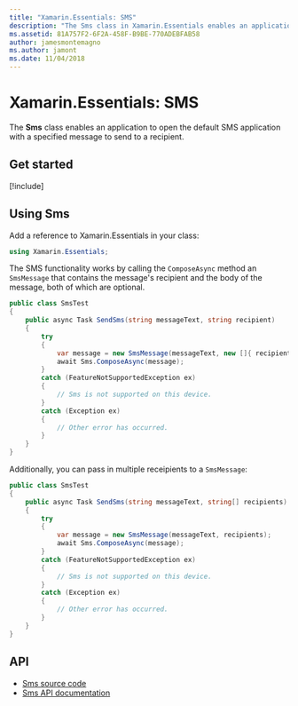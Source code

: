 ```yaml
---
title: "Xamarin.Essentials: SMS"
description: "The Sms class in Xamarin.Essentials enables an application to open the default SMS application with a specified message to send to a recipient."
ms.assetid: 81A757F2-6F2A-458F-B9BE-770ADEBFAB58
author: jamesmontemagno
ms.author: jamont
ms.date: 11/04/2018
---
```


# Xamarin.Essentials: SMS

The **Sms** class enables an application to open the default SMS application with a specified message to send to a recipient.

## Get started

[!include[](~/essentials/includes/get-started.md)]

## Using Sms

Add a reference to Xamarin.Essentials in your class:

```csharp
using Xamarin.Essentials;
```

The SMS functionality works by calling the `ComposeAsync` method an `SmsMessage` that contains the message's recipient and the body of the message, both of which are optional.

```csharp
public class SmsTest
{
    public async Task SendSms(string messageText, string recipient)
    {
        try
        {
            var message = new SmsMessage(messageText, new []{ recipient });
            await Sms.ComposeAsync(message);
        }
        catch (FeatureNotSupportedException ex)
        {
            // Sms is not supported on this device.
        }
        catch (Exception ex)
        {
            // Other error has occurred.
        }
    }
}
```

Additionally, you can pass in multiple receipients to a `SmsMessage`:

```csharp
public class SmsTest
{
    public async Task SendSms(string messageText, string[] recipients)
    {
        try
        {
            var message = new SmsMessage(messageText, recipients);
            await Sms.ComposeAsync(message);
        }
        catch (FeatureNotSupportedException ex)
        {
            // Sms is not supported on this device.
        }
        catch (Exception ex)
        {
            // Other error has occurred.
        }
    }
}
```

## API

- [Sms source code](https://github.com/xamarin/Essentials/tree/master/Xamarin.Essentials/Sms)
- [Sms API documentation](xref:Xamarin.Essentials.Sms)
